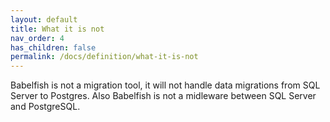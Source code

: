 ```yaml
---
layout: default
title: What it is not
nav_order: 4
has_children: false
permalink: /docs/definition/what-it-is-not
---
```


Babelfish is not a migration tool, it will not handle data migrations from SQL Server to Postgres. Also Babelfish is not a midleware between SQL Server and PostgreSQL. 
